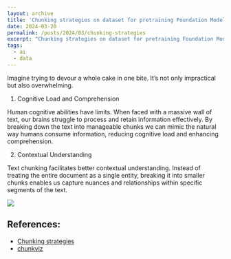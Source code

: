```yaml
---
layout: archive
title: 'Chunking strategies on dataset for pretraining Foundation Models'
date: 2024-03-20
permalink: /posts/2024/03/chunking-strategies
excerpt: "Chunking strategies on dataset for pretraining Foundation Models"
tags:
  - ai
  - data
---
```


Imagine trying to devour a whole cake in one bite. It’s not only impractical but also overwhelming. 

1. Cognitive Load and Comprehension

Human cognitive abilities have limits. When faced with a massive wall of text, our brains struggle to process and retain information effectively. By breaking down the text into manageable chunks we can mimic the natural way humans consume information, reducing cognitive load and enhancing comprehension.

2. Contextual Understanding

Text chunking facilitates better contextual understanding. Instead of treating the entire document as a single entity, breaking it into smaller chunks enables us capture nuances and relationships within specific segments of the text. 

<img src='https://media.licdn.com/dms/image/D5612AQEOZLK3Gk3oug/article-inline_image-shrink_1500_2232/0/1709130401596?e=1717632000&v=beta&t=8jbzIucXoJSdJkovAHFtx-VvakYx-U9jlXqQfNi22zY' style='display:block; margin:auto;'>
  
## References:
- [Chunking strategies](https://www.linkedin.com/pulse/chunking-strategies-llms-deep-dive-dr-rabi-prasad-sohqc/)
- [chunkviz](https://chunkviz.up.railway.app/#explanation)